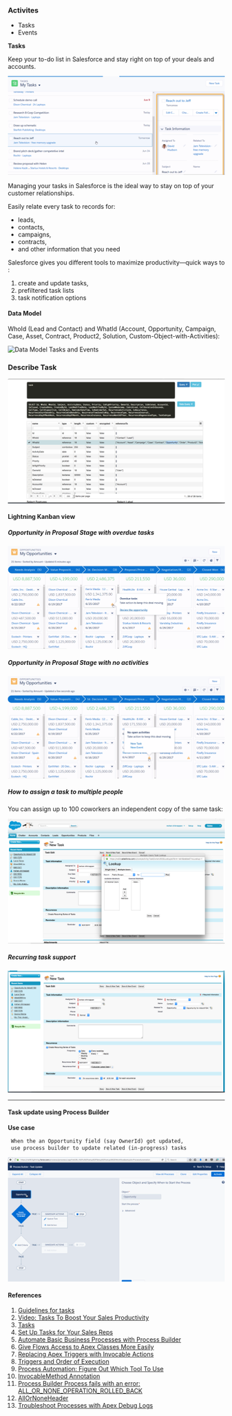 ### Activites
   - Tasks
   - Events 

**Tasks**

Keep your to-do list in Salesforce and stay right on top of your deals and accounts.

![my tasks](img/MyTasks.png)

Managing your tasks in Salesforce is the ideal way to stay on top of your customer relationships.

 

Easily relate every task to records for:

 - leads, 
 - contacts, 
 - campaigns, 
 - contracts,
 -  and other information that you need
 
 Salesforce gives you different tools to maximize productivity—quick ways to :
 
 1. create and update tasks, 
 2. prefiltered task lists
 3. task notification options


#### Data Model

WhoId (Lead and Contact) and WhatId (Account, Opportunity, Campaign, Case, Asset, Contract, Product2, Solution, Custom-Object-with-Activities):


![Data Model Tasks and Events](https://developer.salesforce.com/docs/resources/img/en-us/208.0?doc_id=dev_guides%2Fapi%2Fimages%2FSforce_taskevent_objects.png&folder=api)


### Describe Task



![Describe Task](img/describe-task.png)



#### Lightning Kanban view

##### Opportunity in Proposal Stage with  overdue tasks
![overdue activites](img/overdue-tasks.png)

##### Opportunity in Proposal Stage with  no activities
![No activites](img/Lex-Tasks-kanban-no-activity.png)


##### How to assign a task to multiple people


You can assign up to 100 coworkers an independent copy of the same task:

![Assigning task to multiple people](img/assign-taskt-multiple-people.png)


##### Recurring task support
![Recurring task](img/recurring-task.png)

------

#### Task update using Process Builder

**Use case**

```
 When the an Opportunity field (say OwnerId) got updated, 
 use process builder to update related (in-progress) tasks

```
![Process Builder Task Update](img/process-builder-oppty-ownership-changed-2.gif)




#### References

1. [Guidelines for tasks](https://help.salesforce.com/articleView?id=creating_tasks.htm&type=5)
2. [Video: Tasks To Boost Your Sales Productivity](http://salesforce.vidyard.com/watch/XyjzCo8PpbCZz-2MV-laPQ)
3. [Tasks](https://help.salesforce.com/articleView?id=tasks.htm&type=0)
4. [Set Up Tasks for Your Sales Reps](https://help.salesforce.com/articleView?id=customizeactivities_taskoptions.htm&type=5)
5. [Automate Basic Business Processes with Process Builder](https://trailhead.salesforce.com/en/modules/business_process_automation/units/process_builder)
6. [Give Flows Access to Apex Classes More Easily](http://releasenotes.docs.salesforce.com/en-us/spring15/release-notes/rn_forcecom_flow_apex.htm)
7. [Replacing Apex Triggers with Invocable Actions](http://www.desynit.com/dev-zone/salesforce-development/replacing-apex-triggers-processes-invocable-actions/)
8. [Triggers and Order of Execution](https://developer.salesforce.com/docs/atlas.en-us.apexcode.meta/apexcode/apex_triggers_order_of_execution.htm)
9. [Process Automation: Figure Out Which Tool To Use](https://trailhead.salesforce.com/modules/business_process_automation/units/process_whichtool)
10. [InvocableMethod Annotation](https://developer.salesforce.com/docs/atlas.en-us.apexcode.meta/apexcode/apex_classes_annotation_InvocableMethod.htm)
11. [Process Builder Process fails with an error: ALL_OR_NONE_OPERATION_ROLLED_BACK](https://help.salesforce.com/articleView?id=000247671&type=1)
12. [AllOrNoneHeader](https://developer.salesforce.com/docs/atlas.en-us.204.0.api_meta.meta/api_meta/meta_allornoneheader.htm)
13. [Troubleshoot Processes with Apex Debug Logs](https://help.salesforce.com/articleView?id=process_troubleshoot_debuglogs.htm&type=5)




